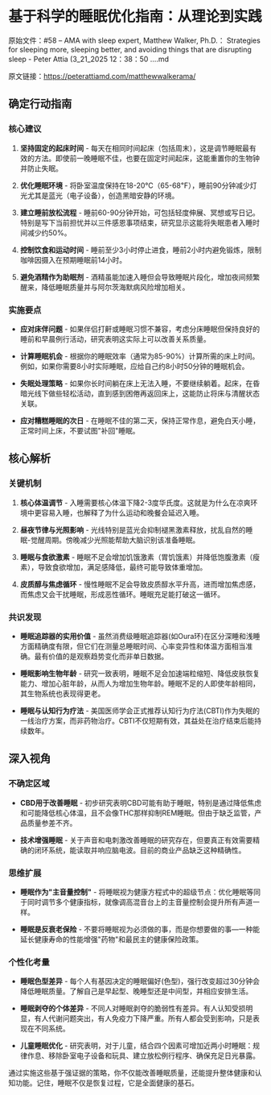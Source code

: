 # 基于科学的睡眠优化指南：从理论到实践

原始文件：#58 – AMA with sleep expert, Matthew Walker, Ph.D.： Strategies for sleeping more, sleeping better, and avoiding things that are disrupting sleep - Peter Attia (3_21_2025 12：38：50 ….md

原文链接：https://peterattiamd.com/matthewwalkerama/

## 确定行动指南

### 核心建议

1. **坚持固定的起床时间** - 每天在相同时间起床（包括周末），这是调节睡眠最有效的方法。即使前一晚睡眠不佳，也要在固定时间起床，这能重置你的生物钟并防止失眠。

2. **优化睡眠环境** - 将卧室温度保持在18-20℃（65-68℉），睡前90分钟减少灯光尤其是蓝光（电子设备），创造黑暗安静的环境。

3. **建立睡前放松流程** - 睡前60-90分钟开始，可包括轻度伸展、冥想或写日记。特别是写下当前担忧并以三件感恩事项结束，研究显示这能将失眠患者入睡时间减少约50%。

4. **控制饮食和运动时间** - 睡前至少3小时停止进食，睡前2小时内避免锻炼，限制咖啡因摄入在预期睡眠前14小时。

5. **避免酒精作为助眠剂** - 酒精虽能加速入睡但会导致睡眠片段化，增加夜间频繁醒来，降低睡眠质量并与阿尔茨海默病风险增加相关。

### 实施要点

- **应对床伴问题** - 如果伴侣打鼾或睡眠习惯不兼容，考虑分床睡眠但保持良好的睡前和早晨例行活动，研究表明这实际上可以改善关系质量。

- **计算睡眠机会** - 根据你的睡眠效率（通常为85-90%）计算所需的床上时间。例如，如果你需要8小时实际睡眠，应给自己约8小时50分钟的睡眠机会。

- **失眠处理策略** - 如果你长时间躺在床上无法入睡，不要继续躺着。起床，在昏暗光线下做些轻松活动，直到感到困倦再返回床上，这能防止将床与清醒状态关联。

- **应对糟糕睡眠的次日** - 在睡眠不佳的第二天，保持正常作息，避免白天小睡，正常时间上床，不要试图"补回"睡眠。

## 核心解析

### 关键机制

1. **核心体温调节** - 入睡需要核心体温下降2-3度华氏度。这就是为什么在凉爽环境中更容易入睡，也解释了为什么运动和晚餐会延迟入睡。

2. **昼夜节律与光照影响** - 光线特别是蓝光会抑制褪黑激素释放，扰乱自然的睡眠-觉醒周期。傍晚减少光照能帮助大脑识别该准备睡眠。

3. **睡眠与食欲激素** - 睡眠不足会增加饥饿激素（胃饥饿素）并降低饱腹激素（瘦素），导致食欲增加，满足感降低，最终可能导致体重增加。

4. **皮质醇与焦虑循环** - 慢性睡眠不足会导致皮质醇水平升高，进而增加焦虑感，而焦虑又会干扰睡眠，形成恶性循环。睡眠充足能打破这一循环。

### 共识发现

- **睡眠追踪器的实用价值** - 虽然消费级睡眠追踪器(如Oura环)在区分深睡和浅睡方面精确度有限，但它们在测量总睡眠时间、心率变异性和体温方面相当准确。最有价值的是观察趋势变化而非单日数据。

- **睡眠影响生物年龄** - 研究一致表明，睡眠不足会加速端粒缩短、降低皮肤恢复能力、增加心脏年龄，从而人为增加生物年龄。睡眠不足的人即使年龄相同，其生物系统也表现得更老。

- **睡眠与认知行为疗法** - 美国医师学会正式推荐认知行为疗法(CBTI)作为失眠的一线治疗方案，而非药物治疗。CBTI不仅短期有效，其益处在治疗结束后能持续数年。

## 深入视角

### 不确定区域

- **CBD用于改善睡眠** - 初步研究表明CBD可能有助于睡眠，特别是通过降低焦虑和可能降低核心体温，且不会像THC那样抑制REM睡眠。但由于缺乏监管，产品质量参差不齐。

- **技术增强睡眠** - 关于声音和电刺激改善睡眠的研究存在，但要真正有效需要精确的闭环系统，能读取并响应脑电波。目前的商业产品缺乏这种精确性。

### 思维扩展

- **睡眠作为"主音量控制"** - 将睡眠视为健康方程式中的超级节点：优化睡眠等同于同时调节多个健康指标，就像调高混音台上的主音量控制会提升所有声道一样。

- **睡眠是反衰老保险** - 不要将睡眠视为必须做的事，而是你想要做的事—一种能延长健康寿命的性能增强"药物"和最民主的健康保险政策。

### 个性化考量

- **睡眠色型差异** - 每个人有基因决定的睡眠偏好(色型)，强行改变超过30分钟会降低睡眠质量。了解自己是早起型、晚睡型还是中间型，并相应安排生活。

- **睡眠剥夺的个体差异** - 不同人对睡眠剥夺的脆弱性有差异。有人认知受损明显，有人代谢问题突出，有人免疫力下降严重。所有人都会受到影响，只是表现在不同系统。

- **儿童睡眠优化** - 研究表明，对于儿童，结合四个因素可增加近两小时睡眠：规律作息、移除卧室电子设备和玩具、建立放松例行程序、确保充足日光暴露。

通过实施这些基于强证据的策略，你不仅能改善睡眠质量，还能提升整体健康和认知功能。记住，睡眠不仅是恢复过程，它是全面健康的基石。